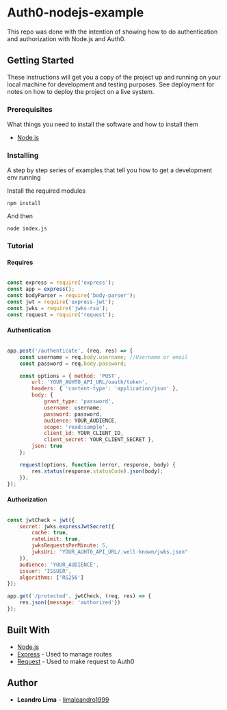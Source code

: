 # Auth0-nodejs-example

This repo was done with the intention of showing how to do authentication and authorization with Node.js and Auth0.

## Getting Started

These instructions will get you a copy of the project up and running on your local machine for development and testing purposes. See deployment for notes on how to deploy the project on a live system.

### Prerequisites

What things you need to install the software and how to install them

* [Node.js](https://nodejs.org)

### Installing

A step by step series of examples that tell you how to get a development env running

Install the required modules

```https://ISSUER
npm install
```

And then

```
node index.js
```

### Tutorial

#### Requires

```javascript

const express = require('express');
const app = express();
const bodyParser = require('body-parser');
const jwt = require('express-jwt');
const jwks = require('jwks-rsa');
const request = require('request');

```

#### Authentication

```javascript

app.post('/authenticate', (req, res) => {
    const username = req.body.username; //Username or email
    const password = req.body.password;

    const options = { method: 'POST',
        url: 'YOUR_AUHT0_API_URL/oauth/token',
        headers: { 'content-type': 'application/json' },
        body: { 
            grant_type: 'password',
            username: username,
            password: password,
            audience: YOUR_AUDIENCE,
            scope: 'read:sample',
            client_id: YOUR_CLIENT_ID,
            client_secret: YOUR_CLIENT_SECRET },
        json: true 
    };

    request(options, function (error, response, body) {
        res.status(response.statusCode).json(body);
    });
});

```

#### Authorization

```javascript

const jwtCheck = jwt({
    secret: jwks.expressJwtSecret({
        cache: true,
        rateLimit: true,
        jwksRequestsPerMinute: 5,
        jwksUri: "YOUR_AUHT0_API_URL/.well-known/jwks.json"
    }),
    audience: 'YOUR_AUDIENCE',
    issuer: 'ISSUER',
    algorithms: ['RS256']
});

app.get('/protected', jwtCheck, (req, res) => {
    res.json({message: 'authorized'})
});

```

## Built With

* [Node.js](https://nodejs.org)
* [Express](https://expressjs.com) - Used to manage routes
* [Request](https://github.com/request/request) - Used to make request to Auth0

## Author

* **Leandro Lima** - [limaleandro1999](https://github.com/limaleandro1999)
